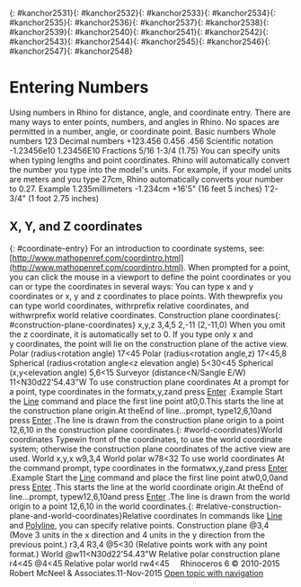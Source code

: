 ---
---

{: #kanchor2531}{: #kanchor2532}{: #kanchor2533}{: #kanchor2534}{: #kanchor2535}{: #kanchor2536}{: #kanchor2537}{: #kanchor2538}{: #kanchor2539}{: #kanchor2540}{: #kanchor2541}{: #kanchor2542}{: #kanchor2543}{: #kanchor2544}{: #kanchor2545}{: #kanchor2546}{: #kanchor2547}{: #kanchor2548}
# Entering Numbers
Using numbers in Rhino for distance, angle, and coordinate entry.
There are many ways to enter points, numbers, and angles in Rhino.
No spaces are permitted in a number, angle, or coordinate point.
Basic numbers
Whole numbers
123
Decimal numbers
+123.456
0.456
.456
Scientific notation
-1.23456e10
1.23456E10
Fractions
5/16
1-3/4 (1.75)
You can specify units when typing lengths and point coordinates. Rhino will automatically convert the number you type into the model's units. For example, if your model units are meters and you type 27cm, Rhino automatically converts your number to 0.27.
Example
1.235millimeters
-1.234cm
+16'5" (16 feet 5 inches)
1'2-3/4" (1 foot 2.75 inches)

## X, Y, and Z coordinates
{: #coordinate-entry}
For an introduction to coordinate systems, see: [http://www.mathopenref.com/coordintro.html](http://www.mathopenref.com/coordintro.html).
When prompted for a point, you can click the mouse in a viewport to define the point coordinates or you can or type the coordinates in several ways:
You can type x and y coordinates or x, y and z coordinates to place points. With thewprefix you can type world coordinates, withrprefix relative coordinates, and withwrprefix world relative coordinates.
Construction plane coordinates{: #construction-plane-coordinates}
x,y,z
3,4,5
2,-11 (2,-11,0) When you omit the z coordinate, it is automatically set to 0.
If you type only x and y&#160;coordinates, the point will lie on the construction plane of the active view.
Polar (radius&lt;rotation angle)
17&lt;45
Polar (radius&lt;rotation angle,z)
17&lt;45,8
Spherical (radius&lt;rotation angle&lt;z&#160;elevation angle)
5&lt;30&lt;45
Spherical (x,y&lt;elevation angle)
5,6&lt;15
Surveyor (distance&lt;N/Sangle E/W)
11&lt;N30d22'54.43"W
To use construction plane coordinates
At a prompt for a point, type coordinates in the formatx,y,zand press [Enter](enter-key.html) .Example
Start the [Line](line.html) command and place the first line point at0,0.This starts the line at the construction plane origin.At theEnd of line...prompt, type12,6,10and press [Enter](enter-key.html) .The line is drawn from the construction plane origin to a point 12,6,10 in the construction plane coordinates.{: #world-coordinates}World coordinates
Typewin front of the coordinates, to use the world coordinate system; otherwise the construction plane coordinates of the active view are used.
World x,y,x
w9,3,4
World polar
w78&lt;32
To use world coordinates
At the command prompt, type coordinates in the formatwx,y,zand press [Enter](enter-key.html) .Example
Start the [Line](line.html) command and place the first line point atw0,0,0and press [Enter](enter-key.html) .This starts the line at the world coordinate origin.At theEnd of line...prompt, typew12,6,10and press [Enter](enter-key.html) .The line is drawn from the world origin to a point 12,6,10 in the world coordinates.{: #relative-construction-plane-and-world-coordinates}Relative coordinates
In commands like [Line](line.html) and [Polyline](polyline.html), you can specify relative points.
Construction plane
@3,4 (Move 3 units in the x&#160;direction and 4 units in the y&#160;direction from the previous point.)
r3,4
R3,4
@5&lt;30 (Relative points work with any point format.)
World
@w11&lt;N30d22'54.43"W
Relative polar construction plane
r4&lt;45
@4&lt;45
Relative polar world
rw4&lt;45
&#160;
&#160;
Rhinoceros 6 © 2010-2015 Robert McNeel &amp; Associates.11-Nov-2015
 [Open topic with navigation](unit-systems.html) 

